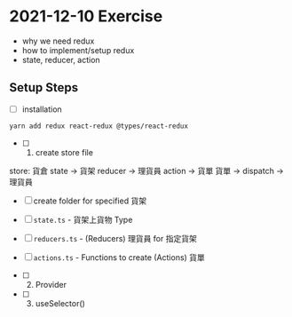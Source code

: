 # 2021-12-10 Exercise

- why we need redux
- how to implement/setup redux
- state, reducer, action

## Setup Steps

- [ ] installation

```bash
yarn add redux react-redux @types/react-redux

```

- [ ] 1. create store file

store: 貨倉
state -> 貨架
reducer -> 理貨員
action -> 貨單
貨單 -> dispatch -> 理貨員

- [ ] create folder for specified 貨架
- [ ] `state.ts` - 貨架上貨物 Type
- [ ] `reducers.ts` - (Reducers) 理貨員 for 指定貨架
- [ ] `actions.ts` - Functions to create (Actions) 貨單

- [ ] 2. Provider
- [ ] 3. useSelector()
